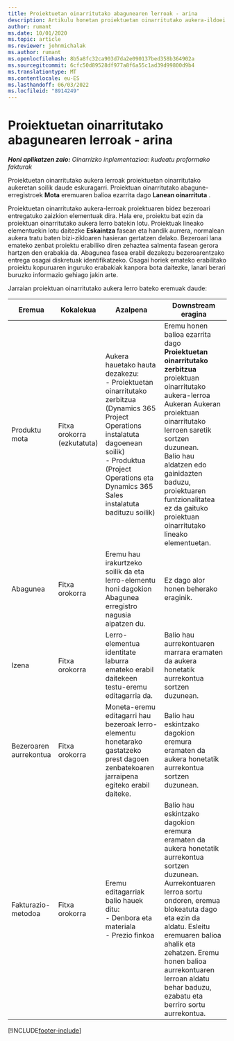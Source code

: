 ```yaml
---
title: Proiektuetan oinarritutako abagunearen lerroak - arina
description: Artikulu honetan proiektuetan oinarritutako aukera-ildoei buruzko informazioa ematen da. (Pro)
author: rumant
ms.date: 10/01/2020
ms.topic: article
ms.reviewer: johnmichalak
ms.author: rumant
ms.openlocfilehash: 8b5a8fc32ca903d7da2e090137bed358b364902a
ms.sourcegitcommit: 6cfc50d89528df977a8f6a55c1ad39d99800d9b4
ms.translationtype: MT
ms.contentlocale: eu-ES
ms.lasthandoff: 06/03/2022
ms.locfileid: "8914249"
---
```

# <a name="project-based-opportunity-lines---lite"></a>Proiektuetan oinarritutako abagunearen lerroak - arina

_**Honi aplikatzen zaio:** Oinarrizko inplementazioa: kudeatu proformako fakturak_

Proiektuetan oinarritutako aukera lerroak proiektuetan oinarritutako aukeretan soilik daude eskuragarri. Proiektuan oinarritutako abagune-erregistroek **Mota** eremuaren balioa ezarrita dago **Lanean oinarrituta** .

Proiektuetan oinarritutako aukera-lerroak proiektuaren bidez bezeroari entregatuko zaizkion elementuak dira. Hala ere, proiektu bat ezin da proiektuan oinarritutako aukera lerro batekin lotu. Proiektuak lineako elementuekin lotu daitezke **Eskaintza** fasean eta handik aurrera, normalean aukera tratu baten bizi-zikloaren hasieran gertatzen delako. Bezeroari lana emateko zenbat proiektu erabiliko diren zehaztea salmenta fasean gerora hartzen den erabakia da. Abagunea fasea erabil dezakezu bezeroarentzako entrega osagai diskretuak identifikatzeko. Osagai horiek emateko erabilitako proiektu kopuruaren inguruko erabakiak kanpora bota daitezke, lanari berari buruzko informazio gehiago jakin arte.

Jarraian proiektuan oinarritutako aukera lerro bateko eremuak daude:

| **Eremua** | **Kokalekua** | **Azalpena** | **Downstream eragina** |
| --- | --- | --- | --- |
| Produktu mota | Fitxa orokorra (ezkutatuta) | Aukera hauetako hauta dezakezu:</br>- Proiektuetan oinarritutako zerbitzua (Dynamics 365 Project Operations instalatuta dagoenean soilik)</br>- Produktua (Project Operations eta Dynamics 365 Sales instalatuta badituzu soilik) | Eremu honen balioa ezarrita dago **Proiektuetan oinarritutako zerbitzua** proiektuan oinarritutako aukera-lerroa Aukeran Aukeran proiektuan oinarritutako lerroen saretik sortzen duzunean. <br> Balio hau aldatzen edo gainidazten baduzu, proiektuaren funtzionalitatea ez da gaituko proiektuan oinarritutako lineako elementuetan. |
| Abagunea | Fitxa orokorra | Eremu hau irakurtzeko soilik da eta lerro-elementu honi dagokion Abagunea erregistro nagusia aipatzen du. | Ez dago alor honen beherako eraginik. |
| Izena | Fitxa orokorra | Lerro-elementua identitate laburra emateko erabil daitekeen testu-eremu editagarria da. | Balio hau aurrekontuaren marrara eramaten da aukera honetatik aurrekontua sortzen duzunean. |
| Bezeroaren aurrekontua | Fitxa orokorra | Moneta-eremu editagarri hau bezeroak lerro-elementu honetarako gastatzeko prest dagoen zenbatekoaren jarraipena egiteko erabil daiteke. | Balio hau eskintzako dagokion eremura eramaten da aukera honetatik aurrekontua sortzen duzunean. |
| Fakturazio-metodoa | Fitxa orokorra | Eremu editagarriak balio hauek ditu:</br>- Denbora eta materiala</br>- Prezio finkoa | Balio hau eskintzako dagokion eremura eramaten da aukera honetatik aurrekontua sortzen duzunean. Aurrekontuaren lerroa sortu ondoren, eremua blokeatuta dago eta ezin da aldatu. Esleitu eremuaren balioa ahalik eta zehatzen. Eremu honen balioa aurrekontuaren lerroan aldatu behar baduzu, ezabatu eta berriro sortu aurrekontua. |


[!INCLUDE[footer-include](../../includes/footer-banner.md)]